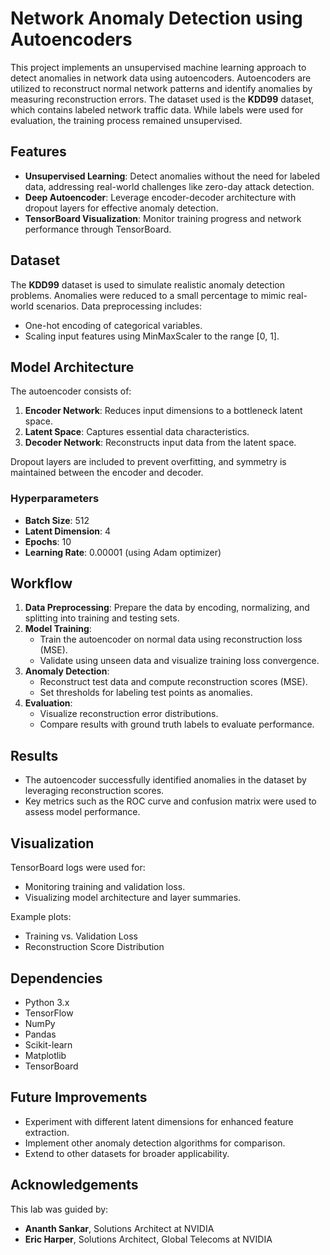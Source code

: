 # Network Anomaly Detection using Autoencoders

This project implements an unsupervised machine learning approach to detect anomalies in network data using autoencoders. Autoencoders are utilized to reconstruct normal network patterns and identify anomalies by measuring reconstruction errors. The dataset used is the **KDD99** dataset, which contains labeled network traffic data. While labels were used for evaluation, the training process remained unsupervised.

## Features

- **Unsupervised Learning**: Detect anomalies without the need for labeled data, addressing real-world challenges like zero-day attack detection.
- **Deep Autoencoder**: Leverage encoder-decoder architecture with dropout layers for effective anomaly detection.
- **TensorBoard Visualization**: Monitor training progress and network performance through TensorBoard.

## Dataset

The **KDD99** dataset is used to simulate realistic anomaly detection problems. Anomalies were reduced to a small percentage to mimic real-world scenarios. Data preprocessing includes:
- One-hot encoding of categorical variables.
- Scaling input features using MinMaxScaler to the range [0, 1].

## Model Architecture

The autoencoder consists of:
1. **Encoder Network**: Reduces input dimensions to a bottleneck latent space.
2. **Latent Space**: Captures essential data characteristics.
3. **Decoder Network**: Reconstructs input data from the latent space.

Dropout layers are included to prevent overfitting, and symmetry is maintained between the encoder and decoder.

### Hyperparameters

- **Batch Size**: 512
- **Latent Dimension**: 4
- **Epochs**: 10
- **Learning Rate**: 0.00001 (using Adam optimizer)

## Workflow

1. **Data Preprocessing**: Prepare the data by encoding, normalizing, and splitting into training and testing sets.
2. **Model Training**:
   - Train the autoencoder on normal data using reconstruction loss (MSE).
   - Validate using unseen data and visualize training loss convergence.
3. **Anomaly Detection**:
   - Reconstruct test data and compute reconstruction scores (MSE).
   - Set thresholds for labeling test points as anomalies.
4. **Evaluation**:
   - Visualize reconstruction error distributions.
   - Compare results with ground truth labels to evaluate performance.

## Results

- The autoencoder successfully identified anomalies in the dataset by leveraging reconstruction scores.
- Key metrics such as the ROC curve and confusion matrix were used to assess model performance.

## Visualization

TensorBoard logs were used for:
- Monitoring training and validation loss.
- Visualizing model architecture and layer summaries.

Example plots:
- Training vs. Validation Loss
- Reconstruction Score Distribution


## Dependencies

- Python 3.x
- TensorFlow
- NumPy
- Pandas
- Scikit-learn
- Matplotlib
- TensorBoard

## Future Improvements

- Experiment with different latent dimensions for enhanced feature extraction.
- Implement other anomaly detection algorithms for comparison.
- Extend to other datasets for broader applicability.

## Acknowledgements

This lab was guided by:
- **Ananth Sankar**, Solutions Architect at NVIDIA
- **Eric Harper**, Solutions Architect, Global Telecoms at NVIDIA

